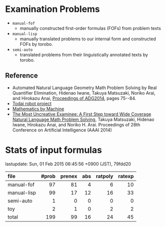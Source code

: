 Examination Problems
===========

- `manual-fof`
    - manually constructed first-order formulas (FOFs) from problem texts
- `manual-lisp`
    - manually translated problems to our internal form and constructed FOFs by torobo.
- `semi-auto`
    - translated problems from their linguistically annotated texts by torobo.


## Reference

- Automated Natural Language Geometry Math Problem Solving by Real Quantifier Elimination, Hidenao Iwane, Takuya Matsuzaki, Noriko Arai, and Hirokazu Anai, [Proceedings of ADG2014](http://www.uc.pt/en/congressos/adg/adg2014/program/proceedings),
 pages 75--84.
- [Todai robot project](http://21robot.org/?lang=english)
- [Mathematics by Machine](http://researchmap.jp/?action=cv_download_main&upload_id=65880)
- [The Most Uncreative Examinee: A First Step toward Wide Coverage Natural Language Math Problem Solving](http://researchmap.jp/?action=cv_download_main&upload_id=63092), Takuya Matsuzaki, Hidenao Iwane, Hirokazu Anai, and Noriko H. Arai. Proceedings of 28th Conference on Artificial Intelligence (AAAI 2014)

# Stats of input formulas

lastupdate: Sun, 01 Feb 2015 06:45:56 +0900 (JST), 79fdd20

|file| #prob | prenex | abs | ratpoly | ratexp|
|:--|--:|--:|--:|--:|--:|
| manual-fof | 97 | 81 | 4 | 6 | 10 |
| manual-lisp | 99 | 17 | 12 | 16 | 33 |
| semi-auto |  1 | 0 | 0 | 0 | 0 |
| toy |  2 | 1 | 0 | 2 | 2 |
|total | 199 | 99 | 16 | 24 | 45 |
